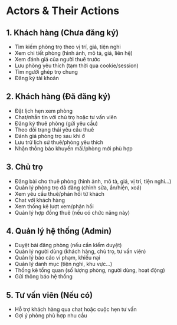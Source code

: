 # Actors & Their Actions

## 1. Khách hàng (Chưa đăng ký)
- Tìm kiếm phòng trọ theo vị trí, giá, tiện nghi
- Xem chi tiết phòng (hình ảnh, mô tả, giá, liên hệ)
- Xem đánh giá của người thuê trước
- Lưu phòng yêu thích (tạm thời qua cookie/session)
- Tìm người ghép trọ chung
- Đăng ký tài khoản

## 2. Khách hàng (Đã đăng ký)
- Đặt lịch hẹn xem phòng
- Chat/nhắn tin với chủ trọ hoặc tư vấn viên
- Đăng ký thuê phòng (gửi yêu cầu)
- Theo dõi trạng thái yêu cầu thuê
- Đánh giá phòng trọ sau khi ở
- Lưu trữ lịch sử thuê/phòng yêu thích
- Nhận thông báo khuyến mãi/phòng mới phù hợp

## 3. Chủ trọ
- Đăng bài cho thuê phòng (hình ảnh, mô tả, giá, vị trí, tiện nghi…)
- Quản lý phòng trọ đã đăng (chỉnh sửa, ẩn/hiện, xoá)
- Xem yêu cầu thuê/phản hồi từ khách
- Chat với khách hàng
- Xem thống kê lượt xem/phản hồi
- Quản lý hợp đồng thuê (nếu có chức năng này)

## 4. Quản lý hệ thống (Admin)
- Duyệt bài đăng phòng (nếu cần kiểm duyệt)
- Quản lý người dùng (khách hàng, chủ trọ, tư vấn viên)
- Quản lý báo cáo vi phạm, khiếu nại
- Quản lý danh mục (tiện nghi, khu vực…)
- Thống kê tổng quan (số lượng phòng, người dùng, hoạt động)
- Gửi thông báo hệ thống

## 5. Tư vấn viên (Nếu có)
- Hỗ trợ khách hàng qua chat hoặc cuộc hẹn tư vấn
- Gợi ý phòng phù hợp nhu cầu

